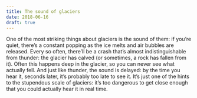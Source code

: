 ```yaml
---
title: The sound of glaciers
date: 2018-06-16
draft: true
---
```

One of the most striking things about glaciers is the sound of them: if you’re quiet, there’s a constant popping as the ice melts and air bubbles are released. Every so often, there’ll be a crash that’s almost indistinguishable from thunder: the glacier has calved (or sometimes, a rock has fallen from it). Often this happens deep in the glacier, so you can never see what actually fell. And just like thunder, the sound is delayed: by the time you hear it, seconds later, it’s probably too late to see it. It’s just one of the hints to the stupendous scale of glaciers: it’s too dangerous to get close enough that you could actually hear it in real time.
